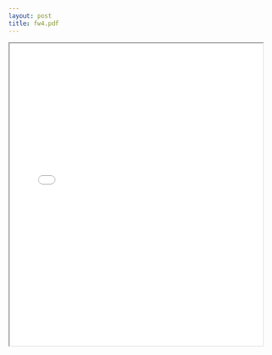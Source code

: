 ```yaml
---
layout: post
title: fw4.pdf
---
```


<div class="pdf-container">
<iframe src="/irs.ea/assets/pdfs/fw4.pdf" height="600" width="100%" allowFullScreen="true"></iframe>
</div>

